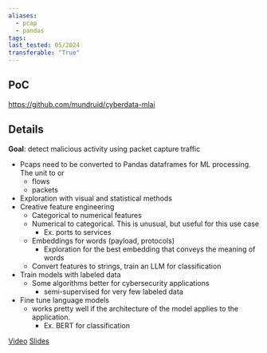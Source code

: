 ```yaml
---
aliases:
  - pcap
  - pandas
tags: 
last_tested: 05/2024
transferable: "True"
---
```


## **PoC**

https://github.com/mundruid/cyberdata-mlai

## **Details**

**Goal**: detect malicious activity using packet capture traffic

- Pcaps need to be converted to Pandas dataframes for ML processing. The unit to or
  - flows
  - packets
- Exploration with visual and statistical methods
- Creative feature engineering
  - Categorical to numerical features
  - Numerical to categorical. This is unusual, but useful for this use case
    - Ex. ports to services
  - Embeddings for words (payload, protocols)
    - Exploration for the best embedding that conveys the meaning of words
  - Convert features to strings, train an LLM for classification
- Train models with labeled data
  - Some algorithms better for cybersecurity applications
    - semi-supervised for very few labeled data
- Fine tune language models
  - works pretty well if the architecture of the model applies to the application.
    - Ex. BERT for classification

[Video]()
[Slides](https://docs.google.com/presentation/d/1wPkWEvS-3Rn-RFp3CumPJQbYaOGXL88FCjV6uCCHaww/edit?usp=sharing)